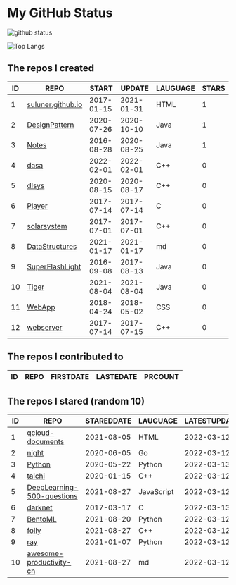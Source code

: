 # My GitHub Status

<img src="https://github-readme-stats-1.yihong0618.vercel.app/api?username=ThaddeusJiang&show_icons=true&&&hide_title=true&count_private=true" alt="github status" />

![Top Langs](https://github-readme-stats-1.yihong0618.vercel.app/api/top-langs/?username=ThaddeusJiang&layout=compact)

<!--START_SECTION:my_github-->
## The repos I created
| ID |                               REPO                                |   START    |   UPDATE   | LAUGUAGE | STARS |
|----|-------------------------------------------------------------------|------------|------------|----------|-------|
|  1 | [suluner.github.io](https://github.com/suluner/suluner.github.io) | 2017-01-15 | 2021-01-31 | HTML     |     1 |
|  2 | [DesignPattern](https://github.com/suluner/DesignPattern)         | 2020-07-26 | 2020-10-10 | Java     |     1 |
|  3 | [Notes](https://github.com/suluner/Notes)                         | 2016-08-28 | 2020-08-25 | Java     |     1 |
|  4 | [dasa](https://github.com/suluner/dasa)                           | 2022-02-01 | 2022-02-01 | C++      |     0 |
|  5 | [dlsys](https://github.com/suluner/dlsys)                         | 2020-08-15 | 2020-08-17 | C++      |     0 |
|  6 | [Player](https://github.com/suluner/Player)                       | 2017-07-14 | 2017-07-14 | C        |     0 |
|  7 | [solarsystem](https://github.com/suluner/solarsystem)             | 2017-07-01 | 2017-07-01 | C++      |     0 |
|  8 | [DataStructures](https://github.com/suluner/DataStructures)       | 2021-01-17 | 2021-01-17 | md       |     0 |
|  9 | [SuperFlashLight](https://github.com/suluner/SuperFlashLight)     | 2016-09-08 | 2017-08-13 | Java     |     0 |
| 10 | [Tiger](https://github.com/suluner/Tiger)                         | 2021-08-04 | 2021-08-04 | Java     |     0 |
| 11 | [WebApp](https://github.com/suluner/WebApp)                       | 2018-04-24 | 2018-05-02 | CSS      |     0 |
| 12 | [webserver](https://github.com/suluner/webserver)                 | 2017-07-14 | 2017-07-15 | C++      |     0 |

## The repos I contributed to
| ID | REPO | FIRSTDATE | LASTEDATE | PRCOUNT |
|----|------|-----------|-----------|---------|

## The repos I stared (random 10)
| ID |                                         REPO                                         | STAREDDATE |  LAUGUAGE  | LATESTUPDATE |
|----|--------------------------------------------------------------------------------------|------------|------------|--------------|
|  1 | [qcloud-documents](https://github.com/tencentyun/qcloud-documents)                   | 2021-08-05 | HTML       | 2022-03-12   |
|  2 | [night](https://github.com/talkgo/night)                                             | 2020-06-05 | Go         | 2022-03-12   |
|  3 | [Python](https://github.com/TheAlgorithms/Python)                                    | 2020-05-22 | Python     | 2022-03-13   |
|  4 | [taichi](https://github.com/taichi-dev/taichi)                                       | 2020-01-15 | C++        | 2022-03-12   |
|  5 | [DeepLearning-500-questions](https://github.com/scutan90/DeepLearning-500-questions) | 2021-08-27 | JavaScript | 2022-03-12   |
|  6 | [darknet](https://github.com/pjreddie/darknet)                                       | 2017-03-17 | C          | 2022-03-13   |
|  7 | [BentoML](https://github.com/bentoml/BentoML)                                        | 2021-08-20 | Python     | 2022-03-12   |
|  8 | [folly](https://github.com/facebook/folly)                                           | 2021-08-27 | C++        | 2022-03-12   |
|  9 | [ray](https://github.com/ray-project/ray)                                            | 2021-01-07 | Python     | 2022-03-12   |
| 10 | [awesome-productivity-cn](https://github.com/eastlakeside/awesome-productivity-cn)   | 2021-08-27 | md         | 2022-03-12   |

<!--END_SECTION:my_github-->